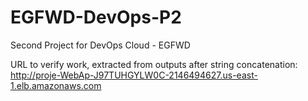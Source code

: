 # EGFWD-DevOps-P2
Second Project for DevOps Cloud - EGFWD

URL to verify work, extracted from outputs after string concatenation:
http://proje-WebAp-J97TUHGYLW0C-2146494627.us-east-1.elb.amazonaws.com

